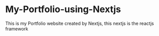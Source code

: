 # My-Portfolio-using-Nextjs
This is my Portfolio website created by Nextjs, this nextjs is the reactjs framework
